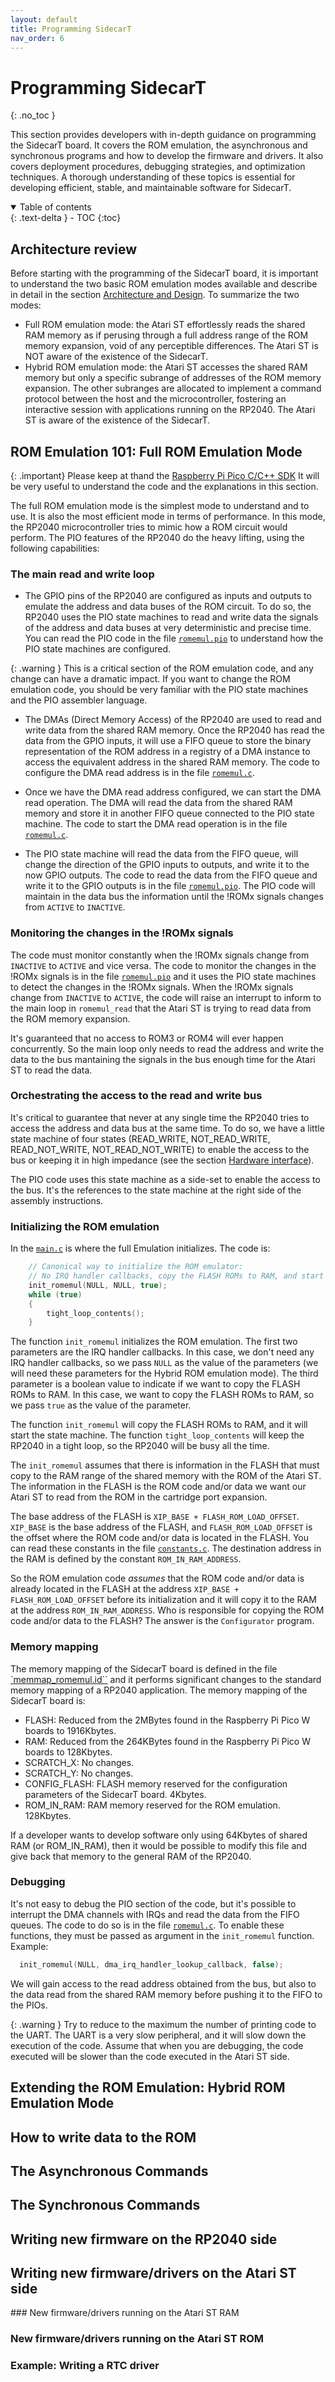 ```yaml
---
layout: default
title: Programming SidecarT
nav_order: 6
---
```


# Programming SidecarT
{: .no_toc }

This section provides developers with in-depth guidance on programming the SidecarT board. It covers the ROM emulation, the asynchronous and synchronous programs and how to develop the firmware and drivers. It also covers deployment procedures, debugging strategies, and optimization techniques. A thorough understanding of these topics is essential for developing efficient, stable, and maintainable software for SidecarT.

<details open markdown="block">
  <summary>
    Table of contents
  </summary>
  {: .text-delta }
- TOC
{:toc}
</details>

## Architecture review

Before starting with the programming of the SidecarT board, it is important to understand the two basic ROM emulation modes available and describe in detail in the section [Architecture and Design](/architecture_and_design/#the-sidecart-board-from-the-atari-st-perspective). To summarize the two modes:

- Full ROM emulation mode: the Atari ST effortlessly reads the shared RAM memory as if perusing through a full address range of the ROM memory expansion, void of any perceptible differences. The Atari ST is NOT aware of the existence of the SidecarT.
- Hybrid ROM emulation mode: the Atari ST accesses the shared RAM memory but only a specific subrange of addresses of the ROM memory expansion. The other subranges are allocated to implement a command protocol between the host and the microcontroller, fostering an interactive session with applications running on the RP2040. The Atari ST is aware of the existence of the SidecarT.

## ROM Emulation 101: Full ROM Emulation Mode

{: .important}
Please keep at thand the [Raspberry Pi Pico C/C++ SDK](https://datasheets.raspberrypi.com/pico/raspberry-pi-pico-c-sdk.pdf) It will be very useful to understand the code and the explanations in this section.

The full ROM emulation mode is the simplest mode to understand and to use. It is also the most efficient mode in terms of performance. In this mode, the RP2040 microcontroller tries to mimic how a ROM circuit would perform. The PIO features of the RP2040 do the heavy lifting, using the following capabilities:

### The main read and write loop

- The GPIO pins of the RP2040 are configured as inputs and outputs to emulate the address and data buses of the ROM circuit. To do so, the RP2040 uses the PIO state machines to read and write data the signals of the address and data buses at very deterministic and precise time. You can read the PIO code in the file [`romemul.pio`](https://github.com/diegoparrilla/atarist-sidecart-raspberry-pico/blob/d2e7a2183a06a3a33a59dd23e89b5a2de5f59de5/romemul/`romemul.pio`#L62C1-L95C1) to understand how the PIO state machines are configured. 

{: .warning }
This is a critical section of the ROM emulation code, and any change can have a dramatic impact. If you want to change the ROM emulation code, you should be very familiar with the PIO state machines and the PIO assembler language.

- The DMAs (Direct Memory Access) of the RP2040 are used to read and write data from the shared RAM memory. Once the RP2040 has read the data from the GPIO inputs, it will use a FIFO queue to store the binary representation of the ROM address in a registry of a DMA instance to access the equivalent address in the shared RAM memory. The code to configure the DMA read address is in the file [`romemul.c`](https://github.com/diegoparrilla/atarist-sidecart-raspberry-pico/blob/d2e7a2183a06a3a33a59dd23e89b5a2de5f59de5/romemul/`romemul.c`#L156C1-L170C15).

- Once we have the DMA read address configured, we can start the DMA read operation. The DMA will read the data from the shared RAM memory and store it in another FIFO queue connected to the PIO state machine. The code to start the DMA read operation is in the file [`romemul.c`](https://github.com/diegoparrilla/atarist-sidecart-raspberry-pico/blob/d2e7a2183a06a3a33a59dd23e89b5a2de5f59de5/romemul/`romemul.c`#L138C1-L154C16).

- The PIO state machine will read the data from the FIFO queue, will change the direction of the GPIO inputs to outputs, and write it to the now GPIO outputs. The code to read the data from the FIFO queue and write it to the GPIO outputs is in the file [`romemul.pio`](https://github.com/diegoparrilla/atarist-sidecart-raspberry-pico/blob/d2e7a2183a06a3a33a59dd23e89b5a2de5f59de5/romemul/`romemul.pio`#L96C1-L123C6). The PIO code will maintain in the data bus the information until the !ROMx signals changes from `ACTIVE` to `INACTIVE`.

### Monitoring the changes in the !ROMx signals

The code must monitor constantly when the !ROMx signals change from `INACTIVE` to `ACTIVE` and vice versa. The code to monitor the changes in the !ROMx signals is in the file [`romemul.pio`](https://github.com/diegoparrilla/atarist-sidecart-raspberry-pico/blob/d2e7a2183a06a3a33a59dd23e89b5a2de5f59de5/romemul/`romemul.pio`#L42C1-L60C1) and it uses the PIO state machines to detect the changes in the !ROMx signals. When the !ROMx signals change from `INACTIVE` to `ACTIVE`, the code will raise an interrupt to inform to the main loop in `romemul_read` that the Atari ST is trying to read data from the ROM memory expansion.

It's guaranteed that no access to ROM3 or ROM4 will ever happen concurrently. So the main loop only needs to read the address and write the data to the bus mantaining the signals in the bus enough time for the Atari ST to read the data.

### Orchestrating the access to the read and write bus

It's critical to guarantee that never at any single time the RP2040 tries to access the address and data bus at the same time. To do so, we have a little state machine of four states (READ_WRITE, NOT_READ_WRITE, READ_NOT_WRITE, NOT_READ_NOT_WRITE) to enable the access to the bus or keeping it in high impedance (see the section [Hardware interface](https://github.com/diegoparrilla/atarist-sidecart-raspberry-pico/blob/d2e7a2183a06a3a33a59dd23e89b5a2de5f59de5/romemul/`romemul.pio`#L42C1-L60C1)).

The PIO code uses this state machine as a side-set to enable the access to the bus. It's the references to the state machine at the right side of the assembly instructions.

### Initializing the ROM emulation

In the [`main.c`](https://github.com/diegoparrilla/atarist-sidecart-raspberry-pico/blob/main/romemul/`main.c`) is where the full Emulation initializes. The code is:

```c
    // Canonical way to initialize the ROM emulator:
    // No IRQ handler callbacks, copy the FLASH ROMs to RAM, and start the state machine
    init_romemul(NULL, NULL, true);
    while (true)
    {
        tight_loop_contents();
    }
``` 

The function `init_romemul` initializes the ROM emulation. The first two parameters are the IRQ handler callbacks. In this case, we don't need any IRQ handler callbacks, so we pass `NULL` as the value of the parameters (we will need these parameters for the Hybrid ROM emulation mode). The third parameter is a boolean value to indicate if we want to copy the FLASH ROMs to RAM. In this case, we want to copy the FLASH ROMs to RAM, so we pass `true` as the value of the parameter.

The function `init_romemul` will copy the FLASH ROMs to RAM, and it will start the state machine. The function `tight_loop_contents` will keep the RP2040 in a tight loop, so the RP2040 will be busy all the time.

The `init_romemul` assumes that there is information in the FLASH that must copy to the RAM range of the shared memory with the ROM of the Atari ST. The information in the FLASH is the ROM code and/or data we want our Atari ST to read from the ROM in the cartridge port expansion.

The base address of the FLASH is `XIP_BASE + FLASH_ROM_LOAD_OFFSET`. `XIP_BASE` is the base address of the FLASH, and `FLASH_ROM_LOAD_OFFSET` is the offset where the ROM code and/or data is located in the FLASH. You can read these constants in the file [`constants.c`](https://github.com/diegoparrilla/atarist-sidecart-raspberry-pico/blob/main/romemul/`constants.c`). The destination address in the RAM is defined by the constant `ROM_IN_RAM_ADDRESS`.

So the ROM emulation code *assumes* that the ROM code and/or data is already located in the FLASH at the address `XIP_BASE + FLASH_ROM_LOAD_OFFSET` before its initialization and it will copy it to the RAM at the address `ROM_IN_RAM_ADDRESS`. Who is responsible for copying the ROM code and/or data to the FLASH? The answer is the `Configurator` program. 

### Memory mapping

The memory mapping of the SidecarT board is defined in the file [`memmap_romemul.id``](https://github.com/diegoparrilla/atarist-sidecart-raspberry-pico/blob/main/romemul/memmap_romemul.ld) and it performs significant changes to the standard memory mapping of a RP2040 application. The memory mapping of the SidecarT board is:
- FLASH: Reduced from the 2MBytes found in the Raspberry Pi Pico W boards to 1916Kbytes.
- RAM: Reduced from the 264KBytes found in the Raspberry Pi Pico W boards to 128Kbytes.
- SCRATCH_X: No changes.
- SCRATCH_Y: No changes.
- CONFIG_FLASH: FLASH memory reserved for the configuration parameters of the SidecarT board. 4Kbytes.
- ROM_IN_RAM: RAM memory reserved for the ROM emulation. 128Kbytes.

If a developer wants to develop software only using 64Kbytes of shared RAM (or ROM_IN_RAM), then it would be possible to modify this file and give back that memory to the general RAM of the RP2040.

### Debugging

It's not easy to debug the PIO section of the code, but it's possible to interrupt the DMA channels with IRQs and read the data from the FIFO queues. The code to do so is in the file [`romemul.c`](https://github.com/diegoparrilla/atarist-sidecart-raspberry-pico/blob/d2e7a2183a06a3a33a59dd23e89b5a2de5f59de5/romemul/`romemul.c`#L27C1-L52C2). To enable these functions, they must be passed as argument in the `init_romemul` function. Example:

```c
  init_romemul(NULL, dma_irq_handler_lookup_callback, false);
```

We will gain access to the read address obtained from the bus, but also to the data read from the shared RAM memory before pushing it to the FIFO to the PIOs.

{: .warning }
Try to reduce to the maximum the number of printing code to the UART. The UART is a very slow peripheral, and it will slow down the execution of the code. Assume that when you are debugging, the code executed will be slower than the code executed in the Atari ST side.

## Extending the ROM Emulation: Hybrid ROM Emulation Mode

## How to write data to the ROM

## The Asynchronous Commands

## The Synchronous Commands

## Writing new firmware on the RP2040 side

## Writing new firmware/drivers on the Atari ST side 

### New firmware/drivers running on the Atari ST RAM

### New firmware/drivers running on the Atari ST ROM

### Example: Writing a RTC driver

